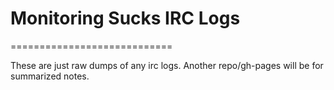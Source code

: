 # Monitoring Sucks IRC Logs
============================

These are just raw dumps of any irc logs. Another repo/gh-pages will be for summarized notes.
